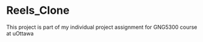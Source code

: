 # Reels_Clone
This project is part of my individual project assignment for GNG5300 course at uOttawa
